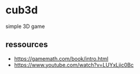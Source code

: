 # cub3d
simple 3D game

## ressources
- https://gamemath.com/book/intro.html
- https://www.youtube.com/watch?v=LUYxLjic0Bc
